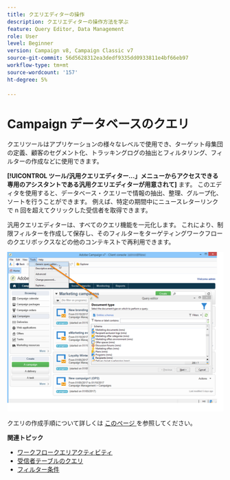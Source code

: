 ```yaml
---
title: クエリエディターの操作
description: クエリエディターの操作方法を学ぶ
feature: Query Editor, Data Management
role: User
level: Beginner
version: Campaign v8, Campaign Classic v7
source-git-commit: 56d5628312ea3dedf9335dd0933811e4bf66eb97
workflow-type: tm+mt
source-wordcount: '157'
ht-degree: 5%

---
```


# Campaign データベースのクエリ

クエリツールはアプリケーションの様々なレベルで使用でき、ターゲット母集団の定義、顧客のセグメント化、トラッキングログの抽出とフィルタリング、フィルターの作成などに使用できます。

**[!UICONTROL ツール/汎用クエリエディター…」メニューからアクセスできる専用のアシスタントである汎用クエリエディターが用意されて]** ます。 このエディタを使用すると、データベース・クエリーで情報の抽出、整理、グループ化、ソートを行うことができます。 例えば、特定の期間中にニュースレターリンクで n 回を超えてクリックした受信者を取得できます。

汎用クエリエディターは、すべてのクエリ機能を一元化します。 これにより、制限フィルターを作成して保存し、そのフィルターをターゲティングワークフローのクエリボックスなどの他のコンテキストで再利用できます。

![ クエリエディターにアクセスしてテーブルを選択する ](assets/query_editor_nveau_21.png)


クエリの作成手順について詳しくは [ このページ ](design-queries.md) を参照してください。

<!--
Contexts to use the query editor iin Campaign are listed below:

|Usage|Example|
|  ---  |  ---  |
|**Define a Query activity in a workflow**: Define the criteria to query Campaign database in a workflow. [Learn how to configure the Query activity](../../automation/workflow/query.md)|![Image showing how to configure a query activity in a workflow](../../automation/workflow/assets/query-activity.png){width="200" align="center" zoomable="yes"}|
|**Define audiences**: Specify the population you want to target in your messages, and effortlessly create new audiences tailored to your needs. [Learn how to build audiences](../start/create-message.md#define-the-target-audience)|![Image showing how to access the audience creation interface](../send/sms/assets/audience_to.png){width="200" align="center" zoomable="yes"}|
|**Define audiences**: Specify the population you want to target in your messages or workflows, and effortlessly create new audiences tailored to your needs. [Learn how to build audiences](../audiences/create-audiences.md)|![Image showing how to access the audience creation interface](../audiences/assets/targeting-wf-age-filter.png){width="200" align="center" zoomable="yes"}|
|**Customize workflow activities**: Apply rules within workflow activities, such as **Split** and **Reconciliation**, to align with your specific requirements. [Learn more about workflow activities](../../automation/workflow/activities.md)|![Image showing how to access workflow customization options](assets/access-workflow.png){width="200" align="center" zoomable="yes"}|
|**Predefined filters**: Create predefined filters that serve as shortcuts during various filtering operations, whether you're working with data lists or forming the audience for a delivery. [Learn how to work with predefined filters](../get-started/predefined-filters.md)|![Image showing how to access predefined filters](assets/access-predefined-filter.png){width="200" align="center" zoomable="yes"}|
|**Filter reports data**: Add rules to filter the data displayed in reports. [Learn how to work with reports](../reporting/gs-reports.md)|![Image showing how to filter data in reports](assets/access-reports.png){width="200" align="center" zoomable="yes"}|
|**Customize lists**: Create custom rules to filter the data displayed in lists such as recipients or deliveries lists. [Learn how to filter lists](../get-started/list-filters.md#list-built-in-filters)|![Image showing how to customize list filters](assets/access-lists.png){width="200" align="center" zoomable="yes"}|
|**Build conditional content**: Make email content dynamic by creating conditions that define which content should be displayed to different recipients, ensuring personalized and relevant messaging. [Learn how to build conditional content](../personalization/conditions.md)|![Image showing how to create conditional content](assets/conditional-content.png){width="200" align="center" zoomable="yes"}|
-->

**関連トピック**

* [ワークフロークエリアクティビティ](../../automation/workflow/query.md)
* [受信者テーブルのクエリ](../../automation/workflow/querying-recipient-table.md)
* [フィルター条件](filter-conditions.md)